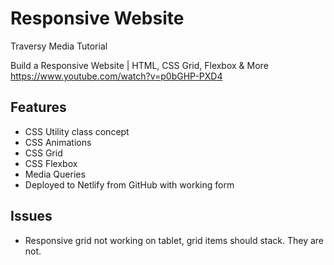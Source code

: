 # Responsive Website

Traversy Media Tutorial

Build a Responsive Website | HTML, CSS Grid, Flexbox & More
https://www.youtube.com/watch?v=p0bGHP-PXD4

## Features

- CSS Utility class concept
- CSS Animations
- CSS Grid
- CSS Flexbox
- Media Queries
- Deployed to Netlify from GitHub with working form

## Issues 

- Responsive grid not working on tablet, grid items should stack. They are not.

